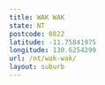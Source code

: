 ```yaml
---
title: WAK WAK
state: NT
postcode: 0822
latitude: -11.75841975
longitude: 130.6254299
url: /nt/wak-wak/
layout: suburb
---
```


